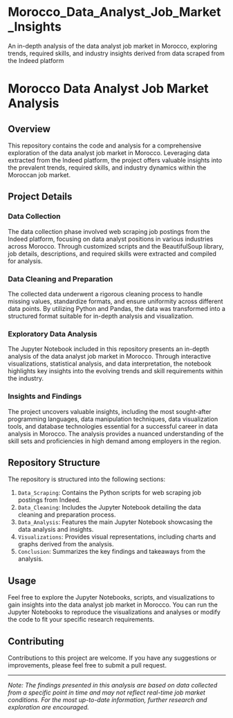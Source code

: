 # Morocco_Data_Analyst_Job_Market_Insights
An in-depth analysis of the data analyst job market in Morocco, exploring trends, required skills, and industry insights derived from data scraped from the Indeed platform
# Morocco Data Analyst Job Market Analysis

## Overview

This repository contains the code and analysis for a comprehensive exploration of the data analyst job market in Morocco. Leveraging data extracted from the Indeed platform, the project offers valuable insights into the prevalent trends, required skills, and industry dynamics within the Moroccan job market.

## Project Details

### Data Collection

The data collection phase involved web scraping job postings from the Indeed platform, focusing on data analyst positions in various industries across Morocco. Through customized scripts and the BeautifulSoup library, job details, descriptions, and required skills were extracted and compiled for analysis.

### Data Cleaning and Preparation

The collected data underwent a rigorous cleaning process to handle missing values, standardize formats, and ensure uniformity across different data points. By utilizing Python and Pandas, the data was transformed into a structured format suitable for in-depth analysis and visualization.

### Exploratory Data Analysis

The Jupyter Notebook included in this repository presents an in-depth analysis of the data analyst job market in Morocco. Through interactive visualizations, statistical analysis, and data interpretation, the notebook highlights key insights into the evolving trends and skill requirements within the industry.

### Insights and Findings

The project uncovers valuable insights, including the most sought-after programming languages, data manipulation techniques, data visualization tools, and database technologies essential for a successful career in data analysis in Morocco. The analysis provides a nuanced understanding of the skill sets and proficiencies in high demand among employers in the region.

## Repository Structure

The repository is structured into the following sections:

1. `Data_Scraping`: Contains the Python scripts for web scraping job postings from Indeed.
2. `Data_Cleaning`: Includes the Jupyter Notebook detailing the data cleaning and preparation process.
3. `Data_Analysis`: Features the main Jupyter Notebook showcasing the data analysis and insights.
4. `Visualizations`: Provides visual representations, including charts and graphs derived from the analysis.
5. `Conclusion`: Summarizes the key findings and takeaways from the analysis.

## Usage

Feel free to explore the Jupyter Notebooks, scripts, and visualizations to gain insights into the data analyst job market in Morocco. You can run the Jupyter Notebooks to reproduce the visualizations and analyses or modify the code to fit your specific research requirements.

## Contributing

Contributions to this project are welcome. If you have any suggestions or improvements, please feel free to submit a pull request.


---

*Note: The findings presented in this analysis are based on data collected from a specific point in time and may not reflect real-time job market conditions. For the most up-to-date information, further research and exploration are encouraged.*
